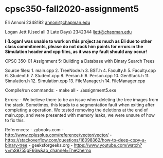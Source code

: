 # cpsc350-fall2020-assignment5
Eli Annoni
2348182
annoni@chapman.edu

Logan Jett (Used all 3 Late Days)
2342344
ljett@chapman.edu

**I (Logan) was unable to work on this project as much as Eli due to other class commitments, please do not dock him points for errors in the Simulation header and cpp files, as it was my fault should any occur!**

CPSC 350-01
Assignment 5: Building a Database with Binary Search Trees

Source files:
    1. main.cpp
    2. TreeNode.h
    3. BST.h
    4. Faculty.h
    5. Faculty.cpp
    6. Student.h
    7. Student.cpp
    8. Person.h
    9. Person.cpp
    10. GenStack.h
    11. Simulation.h
    12. Simulation.cpp
    13. FileManager.h
    14. FileManager.cpp

Compile/run commands:
    - make all
    - ./assignment5.exe

Errors:
    - We believe there to be an issue when deleting the tree images from the stack. Sometimes, this leads to a segmentation fault when exiting after completing a operation. We tested removing the deletions at the end of main.cpp, and were presented with memory leaks, we were unsure of how to fix this.

References:
    - zybooks.com
    - http://www.cplusplus.com/reference/vector/vector/
    - https://stackoverflow.com/questions/16098362/how-to-deep-copy-a-binary-tree
    - geeksforgeeks.org
    - https://www.youtube.com/watch?v=mS9755gF66w&ab_channel=TheCherno
